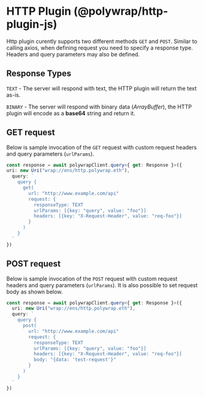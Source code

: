 # HTTP Plugin (@polywrap/http-plugin-js)

Http plugin curently supports two different methods `GET` and `POST`. Similar to calling axios, when defining request you need to specify a response type. Headers and query parameters may also be defined.

## Response Types

`TEXT` - The server will respond with text, the HTTP plugin will return the text as-is.

`BINARY` - The server will respond with binary data (_ArrayBuffer_), the HTTP plugin will encode as a **base64** string and return it.

## GET request

Below is sample invocation of the `GET` request with custom request headers and query parameters (`urlParams`).

```ts
const response = await polywrapClient.query<{ get: Response }>({
uri: new Uri("wrap://ens/http.polywrap.eth"),
  query: `
    query {
      get(
        url: "http://www.example.com/api"
        request: {
          responseType: TEXT
          urlParams: [{key: "query", value: "foo"}]
          headers: [{key: "X-Request-Header", value: "req-foo"}]
        }
      )
    }
  `
})
```

## POST request

Below is sample invocation of the `POST` request with custom request headers and query parameters (`urlParams`). It is also possible to set request body as shown below.

```ts
const response = await polywrapClient.query<{ get: Response }>({
  uri: new Uri("wrap://ens/http.polywrap.eth"),
  query: `
    query {
      post(
        url: "http://www.example.com/api"
        request: {
          responseType: TEXT
          urlParams: [{key: "query", value: "foo"}]
          headers: [{key: "X-Request-Header", value: "req-foo"}]
          body: "{data: 'test-request'}"
        }
      )
    }
  `
})
```
